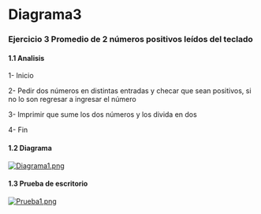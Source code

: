 # Diagrama3
### Ejercicio 3 Promedio de 2 números positivos leídos del teclado 
#### 1.1 Analisis
1-	Inicio

2-	Pedir dos números en distintas entradas y checar que sean positivos, si no lo son regresar a ingresar el número 

3-	Imprimir que sume los dos números y los divida en dos 

4-	Fin
#### 1.2 Diagrama
[![Diagrama1.png](https://i.gyazo.com/536480013ef12a96760bc945c6ac8bb0.png)]()
#### 1.3 Prueba de escritorio
[![Prueba1.png](https://i.gyazo.com/eaf38cd43f38441c490e8e801ff67af3.png)]()
